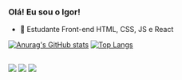 ### Olá! Eu sou o Igor!

- 🌱 Estudante Front-end HTML, CSS, JS e React

[![Anurag's GitHub stats](https://github-readme-stats.vercel.app/api?username=igmarcondes)](https://github.com/anuraghazra/github-readme-stats)
[![Top Langs](https://github-readme-stats.vercel.app/api/top-langs/?username=igmarcondes&layout=compact)](https://github.com/anuraghazra/github-readme-stats)




##

<div> 
  <a href="https://instagram.com/wtfmarcondes" target="_blank"><img src="https://img.shields.io/badge/-Instagram-%23E4405F?style=for-the-badge&logo=instagram&logoColor=white" target="_blank"></a>
  <a href = "mailto:igormarcondesdasilva@gmail.com"><img src="https://img.shields.io/badge/-Gmail-%23333?style=for-the-badge&logo=gmail&logoColor=white" target="_blank"></a>
  <a href="https://www.linkedin.com/in/igmarcondes" target="_blank"><img src="https://img.shields.io/badge/-LinkedIn-%230077B5?style=for-the-badge&logo=linkedin&logoColor=white" target="_blank"></a> 
  
</div>
